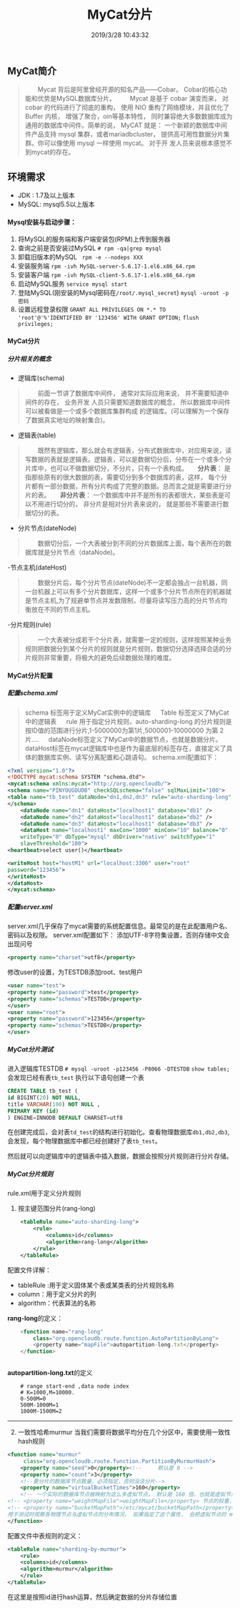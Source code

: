 ﻿---
title: MyCat分片
date: '2019/3/28 10:43:32'
categories:
  - Web
tags:
  - MyCat
  - 分库分表
---


## MyCat简介
>&emsp;&emsp;Mycat 背后是阿里曾经开源的知名产品——Cobar。 Cobar的核心功能和优势是MySQL数据库分片。
&emsp;&emsp;Mycat 是基于 cobar 演变而来， 对 cobar 的代码进行了彻底的重构， 使用 NIO 重构了网络模块，并且优化了Buffer 内核， 增强了聚合，oin等基本特性， 同时兼容绝大多数数据库成为通用的数据库中间件。简单的说， MyCAT 就是： 一个新颖的数据库中间件产品支持 mysql 集群，或者mariadbcluster， 提供高可用性数据分片集群。你可以像使用 mysql 一样使用 mycat。 对于开
发人员来说根本感觉不到mycat的存在。

<!--more-->

## 环境需求

- JDK :  1.7及以上版本
- MySQL: mysql5.5以上版本

#### Mysql安装与启动步骤：

 1. 将MySQL的服务端和客户端安装包(RPM)上传到服务器
 2. 查询之前是否安装过MySQL
 ` # rpm -qa|grep mysql `
 3. 卸载旧版本的MySQL
 ` rpm -e --nodeps XXX`
 4. 安装服务端
 `rpm -ivh MySQL-server-5.6.17-1.el6.x86_64.rpm`
 5. 安装客户端
 `rpm -ivh MySQL-client-5.6.17-1.el6.x86_64.rpm`
 6. 启动MySQL服务
 `service mysql start`
 7. 登陆MySQL(刚安装的Mysql密码在`/root/.mysql_secret`)
`mysql -uroot -p密码`
 8. 设置远程登录权限
 `GRANT ALL PRIVILEGES ON *.* TO 'root'@'%'IDENTIFIED BY '123456' WITH GRANT OPTION;`
  `flush privileges;`

#### MyCat分片

##### 分片相关的概念

- 逻辑库(schema) 
>&emsp;&emsp;前面一节讲了数据库中间件， 通常对实际应用来说， 并不需要知道中间件的存在， 业务开发
人员只需要知道数据库的概念， 所以数据库中间件可以被看做是一个或多个数据库集群构成
的逻辑库。(可以理解为一个保存了数据真实地址的映射集合)。

- 逻辑表(table)
>&emsp;&emsp;既然有逻辑库，那么就会有逻辑表，分布式数据库中，对应用来说，读写数据的表就是逻辑表。逻辑表，可以是数据切分后，分布在一个或多个分片库中，也可以不做数据切分，不分片，只有一个表构成。
&emsp;
**分片表**： 是指那些原有的很大数据的表，需要切分到多个数据库的表，这样， 每个分片都有一部分数据，所有分片构成了完整的数据。总而言之就是需要进行分片的表。
&emsp;
**非分片表**： 一个数据库中并不是所有的表都很大，某些表是可以不用进行切分的， 非分片是相对分片表来说的， 就是那些不需要进行数据切分的表。

- 分片节点(dateNode)
>&emsp;&emsp;数据切分后，一个大表被分到不同的分片数据库上面，每个表所在的数据库就是分片节点（dataNode)。

-节点主机(dateHost)
>&emsp;&emsp;数据分片后，每个分片节点(dateNode)不一定都会独占一台机器，同一台机器上可以有多个分片数据库，这样一个或多个分片节点所在的机器就是节点主机,为了规避单节点并发数限制，尽量将读写压力高的分片节点均衡放在不同的节点主机。

-分片规则(rule)
>&emsp;&emsp;一个大表被分成若干个分片表，就需要一定的规则，这样按照某种业务规则把数据分到某个分片的规则就是分片规则，数据切分选择选择合适的分片规则非常重要，将极大的避免后续数据处理的难度。

#### MyCat分片配置

##### 配置schema.xml

>schema 标签用于定义MyCat实例中的逻辑库
&emsp;
Table 标签定义了MyCat中的逻辑表 
&emsp;
rule 用于指定分片规则，auto-sharding-long 的分片规则是按ID值的范围进行分片,1-5000000为第1片,5000001-10000000 为第 2 片.... 
&emsp;
dataNode标签定义了MyCat中的数据节点，也就是数据分片。
dataHost标签在mycat逻辑库中也是作为最底层的标签存在，直接定义了具体的数据库实例、读写分离配置和心跳语句。
schema.xml配置如下：
```xml
<?xml version="1.0"?>
<!DOCTYPE mycat:schema SYSTEM "schema.dtd">
<mycat:schema xmlns:mycat="http://org.opencloudb/">
<schema name="PINYOUGOUDB" checkSQLschema="false" sqlMaxLimit="100">
<table name="tb_test" dataNode="dn1,dn2,dn3" rule="auto-sharding-long" />
</schema>
    <dataNode name="dn1" dataHost="localhost1" database="db1" />
    <dataNode name="dn2" dataHost="localhost1" database="db2" />
    <dataNode name="dn3" dataHost="localhost1" database="db3" />
    <dataHost name="localhost1" maxCon="1000" minCon="10" balance="0"
    writeType="0" dbType="mysql" dbDriver="native" switchType="1"
    slaveThreshold="100">
<heartbeat>select user()</heartbeat>

<writeHost host="hostM1" url="localhost:3306" user="root"
password="123456">
</writeHost>
</dataHost>
</mycat:schema>
```
##### 配置server.xml

server.xml几乎保存了mycat需要的系统配置信息。最常见的是在此配置用户名、密码以及权限。
server.xml配置如下：
添加UTF-8字符集设置，否则存储中文会出现问号

```xml
<property name="charset">utf8</property>
```
修改user的设置，为TESTDB添加root、test用户
```xml
<user name="test">
<property name="password">test</property>
<property name="schemas">TESTDB</property>
</user>
<user name="root">
<property name="password">123456</property>
<property name="schemas">TESTDB</property>
</user>
```
##### MyCat分片测试

进入逻辑库TESTDB
`# mysql -uroot -p123456 -P8066 -DTESTDB`
`show tables;`会发现已经有表`tb_test`
执行以下语句创建一个表

```sql
CREATE TABLE tb_test (
id BIGINT(20) NOT NULL,
title VARCHAR(100) NOT NULL ,
PRIMARY KEY (id)
) ENGINE=INNODB DEFAULT CHARSET=utf8
```
在创建完成后，会对表`td_test`的结构进行初始化。查看物理数据库`db1,db2,db3`,会发现，每个物理数据库中都已经创建好了表`tb_test`。

然后就可以向逻辑库中的逻辑表中插入数据，数据会按照分片规则进行分片存储。

##### MyCat分片规则

rule.xml用于定义分片规则

1. 按主键范围分片(rang-long)

```xml
    <tableRule name="auto-sharding-long">
        <rule>
            <columns>id</columns>
            <algorithm>rang-long</algorithm>
        </rule>
    </tableRule>
```

配置文件详解：
- tableRule :用于定义固体某个表或某类表的分片规则名称
- column：用于定义分片的列
- algorithm：代表算法的名称

**rang-long**的定义：

```js
    <function name="rang-long"
        class="org.opencloudb.route.function.AutoPartitionByLong">
        <property name="mapFile">autopartition-long.txt</property>
    </function>
    
```
 **autopartition-long.txt**的定义
```shell
    # range start-end ,data node index
    # K=1000,M=10000.
    0-500M=0
    500M-1000M=1
    1000M-1500M=2
```

----------

 2. 一致性哈希murmur
 当我们需要将数据平均分在几个分区中，需要使用一致性hash规则
```xml
<function name="murmur"
     class="org.opencloudb.route.function.PartitionByMurmurHash">
    <property name="seed">0</property><!--     默认是 0 -->
    <property name="count">3</property>
    <!--要分片的数据库节点数量，必须指定，否则没法分片-->
    <property name="virtualBucketTimes">160</property>
    <!-- 一个实际的数据库节点被映射为这么多虚拟节点， 默认是 160 倍，也就是虚拟节点数是物理节点数的 160 倍 -->
<!-- <property name="weightMapFile">weightMapFile</property> 节点的权重，没有指定权重的节点默认是1。以properties文件的格式填写， 以从 0 开始到 count-1的整数值也就是节点索引为key，以节点权重值为值。 所有权重值必须是正整数， 否则以 1 代替 -->
<!-- <property name="bucketMapPath">/etc/mycat/bucketMapPath</property>
用于测试时观察各物理节点与虚拟节点的分布情况， 如果指定了这个属性， 会把虚拟节点的 murmur hash 值与物理节点的映射按行输出到这个文件， 没有默认值， 如果不指定， 就不会输出任何东西 -->
</function>
```
配置文件中表规则的定义：
```xml
<tableRule name="sharding-by-murmur">
    <rule>
    <columns>id</columns>
    <algorithm>murmur</algorithm>
    </rule>
</tableRule>
```
在这里是按照id进行hash运算，然后确定数据的分片存储位置

